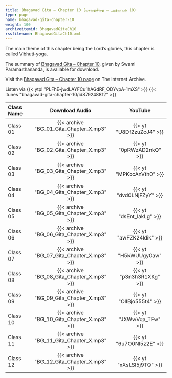 ```yaml
---
title: Bhagavad Gita – Chapter 10 (பகவத்கீதை – அத்யாயம் 10)
type: page
name: bhagavad-gita-chapter-10
weight: 100
archiveitemid: BhagavadGitaCh10
rssfilename: BhagavadGitaCh10.xml
---
```


The main theme of this chapter being the Lord’s glories, this chapter is called Vibhuti-yoga.

The summary of [Bhagavad Gita – Chapter 10](https://archive.org/download/BhagavadGitaSummary/BG_10.pdf), given by Swami Paramarthananda, is available for download.

Visit the [Bhagavad Gita – Chapter 10 page](https://archive.org/details/BhagavadGitaCh10) on The Internet Archive.

Listen via {{< ytpl "PLFhE-jwdLAYFCu1hAGdRF_ODYvpA-1mXS" >}} {{< itunes "bhagavad-gita-chapter-10/id879248812" >}}

Class Name | Download Audio | YouTube
:---|:---:|:---:
Class 01 | {{< archive "BG_01_Gita_Chapter_X.mp3" >}} | {{< yt "U8Df2zuZcJ4" >}}
Class 02 | {{< archive "BG_02_Gita_Chapter_X.mp3" >}} | {{< yt "0pRWzAD2nkQ" >}}
Class 03 | {{< archive "BG_03_Gita_Chapter_X.mp3" >}} | {{< yt "MPKocAnVth0" >}}
Class 04 | {{< archive "BG_04_Gita_Chapter_X.mp3" >}} | {{< yt "dvd0LNjFZyY" >}}
Class 05 | {{< archive "BG_05_Gita_Chapter_X.mp3" >}} | {{< yt "dsEnt_IakLg" >}}
Class 06 | {{< archive "BG_06_Gita_Chapter_X.mp3" >}} | {{< yt "awFZK24ldik" >}}
Class 07 | {{< archive "BG_07_Gita_Chapter_X.mp3" >}} | {{< yt "H5kWUUgy0aw" >}}
Class 08 | {{< archive "BG_08_Gita_Chapter_X.mp3" >}} | {{< yt "p3n3h3R1XKg" >}}
Class 09 | {{< archive "BG_09_Gita_Chapter_X.mp3" >}} | {{< yt "OlIBjo555t4" >}}
Class 10 | {{< archive "BG_10_Gita_Chapter_X.mp3" >}} | {{< yt "JXWwVqa_TFw" >}}
Class 11 | {{< archive "BG_11_Gita_Chapter_X.mp3" >}} | {{< yt "6u7O0Nl5z2E" >}}
Class 12 | {{< archive "BG_12_Gita_Chapter_X.mp3" >}} | {{< yt "xXsLSI5j9TQ" >}}